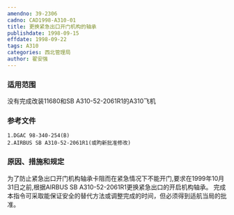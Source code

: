 ```yaml
---
amendno: 39-2306
cadno: CAD1998-A310-01
title: 更换紧急出口开门机构的轴承
publishdate: 1998-09-15
effdate: 1998-09-22
tags: A310
categories: 西北管理局
author: 翟安强
---
```


### 适用范围 
没有完成改装11680和SB A310-52-2061R1的A310飞机

### 参考文件
    1.DGAC 98-340-254(B) 
    2.AIRBUS SB A310-52-2061R1(或昀新批准修改) 

### 原因、措施和规定 
为了防止紧急出口开门机构轴承卡阻而在紧急情况下不能开门,要求在1999年10月31日之前,根据AIRBUS SB A310-52-2061R1更换紧急出口的开启机构轴承。 
    完成本指令可采取能保证安全的替代方法或调整完成的时间，但必须得到适航当局的批准。
